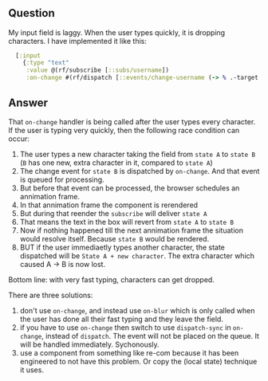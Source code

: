 
<!-- leave this H1 here. It stops mkdocs putting in a Title at the top.
     It needs to be at the top of the file otherwise it breaks the 
     table of contents on the right hand side. -->
#

## Question


My input field is laggy.  When the user types quickly, it is dropping characters.  I have implemented it like this:

```clj
  [:input
    {:type "text"
     :value @(rf/subscribe [::subs/username])
     :on-change #(rf/dispatch [::events/change-username (-> % .-target .-value)])}]
```

## Answer 

That `on-change` handler is being called after the user types every character.  If the user is typing very quickly, then the following race condition can occur:

  1. The user types a new character taking the field from `state A` to `state B`  (`B` has one new, extra character in it, compared to `state A`) 
  2. The change event for `state B` is dispatched by `on-change`. And that event is queued for processing. 
  3. But before that event can be processed, the browser schedules an annimation frame. 
  4. In that annimation frame the component is rerendered
  5. But during that reender the `subscribe` will deliver `state A`
  6. That means the text in the box will revert from `state A` to `state B`
  7. Now if nothing happened till the next annimation frame the situation would resolve itself. Because `state B` would be rendered. 
  6. BUT if the user immediaetly types another character, the state dispatched will be `State A + new character`. The extra character 
     which caused A -> B is now lost. 

Bottom line: with very fast typing, characters can get dropped. 

There are three solutions:
  1. don't use `on-change`, and instead use `on-blur` which is only called when the user has done all their fast typing and they leave the field. 
  2. if you have to use `on-change` then switch to use `dispatch-sync` in `on-change`, instead of `dispatch`. The event will not be placed on the queue. It will be handled immediately. Sychonously. 
  3. use a component from something like re-com because it has been engineered to not have this problem. Or copy the (local state) technique it uses. 

